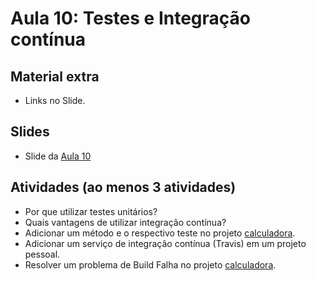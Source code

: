 # Aula 10: Testes e Integração contínua

## Material extra

- Links no Slide.

## Slides

- Slide da [Aula 10](https://docs.google.com/presentation/d/1bkefZ1Bn8Y0GAchiZqlWNtwV09DWIxZ0F30ajR-HD0s/edit?usp=sharing)

## Atividades (ao menos 3 atividades)

- Por que utilizar testes unitários?
- Quais vantagens de utilizar integração contínua?
- Adicionar um método e o respectivo teste no projeto [calculadora](https://github.com/wagnernegrao/calculadora-CI).
- Adicionar um serviço de integração contínua (Travis) em um projeto pessoal.
- Resolver um problema de Build Falha no projeto [calculadora](https://github.com/wagnernegrao/calculadora-CI).
